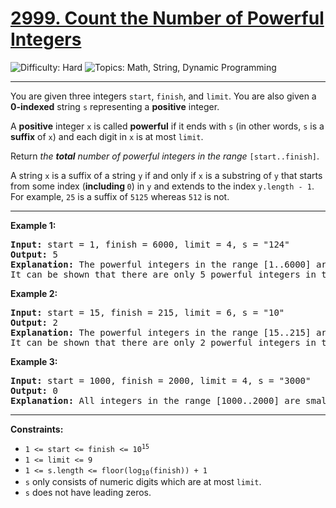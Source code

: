 <h1>
  <a href="https://leetcode.com/problems/count-the-number-of-powerful-integers/">
    2999. Count the Number of Powerful Integers
  </a>
</h1>
<img src='https://img.shields.io/badge/Difficulty-Hard-red' alt='Difficulty: Hard' />
<img src='https://img.shields.io/badge/Topics-Math%2C%20String%2C%20Dynamic%20Programming-blue' alt='Topics: Math, String, Dynamic Programming' />

<hr />

<p>
  You are given three integers <code>start</code>, <code>finish</code>, and <code>limit</code>.
  You are also given a <strong>0-indexed</strong> string <code>s</code> representing a <strong>positive</strong> integer.
</p>

<p>
  A <strong>positive</strong> integer <code>x</code> is called <strong>powerful</strong> if it ends with <code>s</code> (in other words, <code>s</code> is a <strong>suffix</strong> of <code>x</code>) and each digit in <code>x</code> is at most <code>limit</code>.
</p>

<p>
  Return <em>the <strong>total</strong> number of powerful integers in the range</em> <code>[start..finish]</code>.
</p>

<p>
  A string <code>x</code> is a suffix of a string <code>y</code> if and only if <code>x</code> is a substring of <code>y</code> that starts from some index (<strong>including </strong><code>0</code>) in <code>y</code> and extends to the index <code>y.length - 1</code>.
  For example, <code>25</code> is a suffix of <code>5125</code> whereas <code>512</code> is not.
</p>

<hr />

<p><strong class="example">Example 1:</strong></p>

<pre><strong>Input:</strong> start = 1, finish = 6000, limit = 4, s = "124"
<strong>Output:</strong> 5
<strong>Explanation:</strong> The powerful integers in the range [1..6000] are 124, 1124, 2124, 3124, and, 4124. All these integers have each digit &lt;= 4, and "124" as a suffix. Note that 5124 is not a powerful integer because the first digit is 5 which is greater than 4.
It can be shown that there are only 5 powerful integers in this range.
</pre>

<p><strong class="example">Example 2:</strong></p>

<pre><strong>Input:</strong> start = 15, finish = 215, limit = 6, s = "10"
<strong>Output:</strong> 2
<strong>Explanation:</strong> The powerful integers in the range [15..215] are 110 and 210. All these integers have each digit &lt;= 6, and "10" as a suffix.
It can be shown that there are only 2 powerful integers in this range.
</pre>

<p><strong class="example">Example 3:</strong></p>

<pre><strong>Input:</strong> start = 1000, finish = 2000, limit = 4, s = "3000"
<strong>Output:</strong> 0
<strong>Explanation:</strong> All integers in the range [1000..2000] are smaller than 3000, hence "3000" cannot be a suffix of any integer in this range.
</pre>

<hr />

<p><strong>Constraints:</strong></p>

<ul>
  <li><code>1 &lt;= start &lt;= finish &lt;= 10<sup>15</sup></code></li>
  <li><code>1 &lt;= limit &lt;= 9</code></li>
  <li><code>1 &lt;= s.length &lt;= floor(log<sub>10</sub>(finish)) + 1</code></li>
  <li><code>s</code> only consists of numeric digits which are at most <code>limit</code>.</li>
  <li><code>s</code> does not have leading zeros.</li>
</ul>
